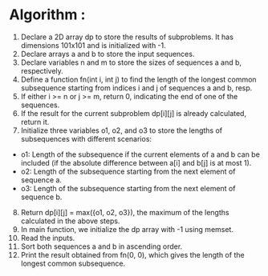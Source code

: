 # Algorithm : 
1. Declare a 2D array dp to store the results of subproblems. It has dimensions 101x101 and is initialized with -1.
2. Declare arrays a and b to store the input sequences.
3. Declare variables n and m to store the sizes of sequences a and b, respectively.
4. Define a function fn(int i, int j) to find the length of the longest common subsequence starting from indices i and j of sequences a and b, resp.
5. If either i >= n or j >= m, return 0, indicating the end of one of the sequences.
6. If the result for the current subproblem dp[i][j] is already calculated, return it.
7. Initialize three variables o1, o2, and o3 to store the lengths of subsequences with different scenarios:
- o1: Length of the subsequence if the current elements of a and b can be included (if the absolute difference between a[i] and b[j] is at most 1).
- o2: Length of the subsequence starting from the next element of sequence a.
- o3: Length of the subsequence starting from the next element of sequence b.
8. Return dp[i][j] = max({o1, o2, o3}), the maximum of the lengths calculated in the above steps.
9. In main function, we initialize the dp array with -1 using memset.
10. Read the inputs.
11. Sort both sequences a and b in ascending order.
12. Print the result obtained from fn(0, 0), which gives the length of the longest common subsequence.